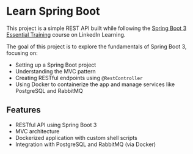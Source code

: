 # Learn Spring Boot

This project is a simple REST API built while following
the [Spring Boot 3 Essential Training](https://www.linkedin.com/learning/spring-boot-3-essential-training) course on
LinkedIn Learning.

The goal of this project is to explore the fundamentals of Spring Boot 3, focusing on:

- Setting up a Spring Boot project
- Understanding the MVC pattern
- Creating RESTful endpoints using `@RestController`
- Using Docker to containerize the app and manage services like PostgreSQL and RabbitMQ

## Features

- RESTful API using Spring Boot 3
- MVC architecture
- Dockerized application with custom shell scripts
- Integration with PostgreSQL and RabbitMQ (via Docker)
